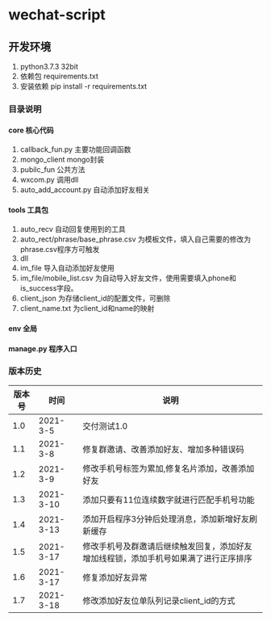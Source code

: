 # wechat-script
## 开发环境
1. python3.7.3 32bit
2. 依赖包 requirements.txt
3. 安装依赖 pip install -r requirements.txt

### 目录说明
#### core 核心代码
1. callback_fun.py 主要功能回调函数
2. mongo_client mongo封装
3. pubilc_fun 公共方法
4. wxcom.py 调用dll
5. auto_add_account.py 自动添加好友相关
#### tools 工具包
1. auto_recv 自动回复使用到的工具
2. auto_rect/phrase/base_phrase.csv 为模板文件，填入自己需要的修改为phrase.csv程序方可触发
3. dll
4. im_file 导入自动添加好友使用
5. im_file/mobile_list.csv 为自动导入好友文件，使用需要填入phone和is_success字段。
6. client_json 为存储client_id的配置文件，可删除
7. client_name.txt 为client_id和name的映射
#### env 全局
#### manage.py 程序入口

### 版本历史
| 版本号 | 时间 | 说明 |
|----|----|----|
|1.0|2021-3-5|交付测试1.0|
|1.1|2021-3-8|修复群邀请、改善添加好友、增加多种错误码|
|1.2|2021-3-9|修改手机号标签为累加,修复名片添加，改善添加好友|
|1.3|2021-3-10|添加只要有11位连续数字就进行匹配手机号功能|
|1.4|2021-3-13|添加开启程序3分钟后处理消息，添加新增好友刷新缓存|
|1.5|2021-3-17|修改手机号及群邀请后继续触发回复，添加好友增加线程锁，添加手机号如果满了进行正序排序|
|1.6|2021-3-17|修复添加好友异常|
|1.7|2021-3-18|修改添加好友位单队列记录client_id的方式|